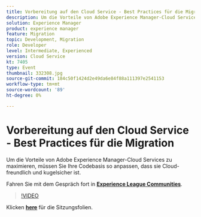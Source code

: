 ```yaml
---
title: Vorbereitung auf den Cloud Service - Best Practices für die Migration
description: Um die Vorteile von Adobe Experience Manager-Cloud Services zu maximieren, müssen Sie Ihre Codebasis so anpassen, dass sie Cloud-freundlich und kugelsicher ist.
solution: Experience Manager
product: experience manager
feature: Migration
topic: Development, Migration
role: Developer
level: Intermediate, Experienced
version: Cloud Service
kt: 7405
type: Event
thumbnail: 332308.jpg
source-git-commit: 184c50f1424d2e49da6e84f88a111397e2541153
workflow-type: tm+mt
source-wordcount: '89'
ht-degree: 0%

---
```



# Vorbereitung auf den Cloud Service - Best Practices für die Migration

Um die Vorteile von Adobe Experience Manager-Cloud Services zu maximieren, müssen Sie Ihre Codebasis so anpassen, dass sie Cloud-freundlich und kugelsicher ist.

Fahren Sie mit dem Gespräch fort in **[Experience League Communities](http://adobe.ly/36Yd3v6)**.

>[!VIDEO](https://video.tv.adobe.com/v/332308/?quality=12&learn=on&hidetitle=true)

Klicken **[here](/help/adobe-developers-live/assets/get-ready-aem-cloud.pdf)** für die Sitzungsfolien.
